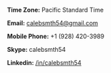 **Time Zone:** Pacific Standard Time

**Email:** [calebsmth54@gmail.com](mailto:calebsmth54@gmail.com)

**Mobile Phone:** +1 (928) 420-3989

**Skype:** calebsmth54

**Linkedin:** [/in/calebsmth54](https://www.linkedin.com/in/calebsmth54/)
